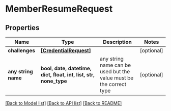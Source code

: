 # MemberResumeRequest


## Properties
Name | Type | Description | Notes
------------ | ------------- | ------------- | -------------
**challenges** | [**[CredentialRequest]**](CredentialRequest.md) |  | [optional] 
**any string name** | **bool, date, datetime, dict, float, int, list, str, none_type** | any string name can be used but the value must be the correct type | [optional]

[[Back to Model list]](../README.md#documentation-for-models) [[Back to API list]](../README.md#documentation-for-api-endpoints) [[Back to README]](../README.md)


